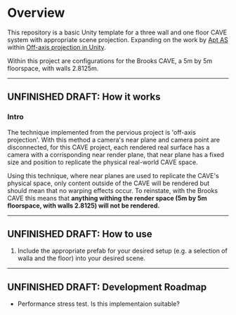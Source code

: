 # Overview

This repository is a basic Unity template for a three wall and one floor CAVE system with appropriate scene projection.
Expanding on the work by [Apt AS](https://github.com/aptas) within [Off-axis projection in Unity](https://github.com/aptas/off-axis-projection-unity).

Within this project are configurations for the Brooks CAVE, a 5m by 5m floorspace, with walls 2.8125m.




------------------------------------------

## UNFINISHED DRAFT: How it works


### Intro
The technique implemented from the pervious project is 'off-axis projection'. With this method a camera's near plane and camera point are disconnected, for this CAVE project, each rendered real surface has a camera with a corrisponding near render plane, that near plane has a fixed size and position to replicate the physical real-world CAVE space.

Using this technique, where near planes are used to replicate the CAVE's physical space, only content outside of the CAVE will be rendered but should mean that no warping effects occur.
To reinstate, with the Brooks CAVE this means that **anything withing the render space (5m by 5m floorspace, with walls 2.8125) will not be rendered.**



------------------------------------------

## UNFINISHED DRAFT: How to use

1. Include the appropriate prefab for your desired setup (e.g. a selection of walla and the floor) into your desired scene.


------------------------------------------ 

## UNFINISHED DRAFT: Development Roadmap

- Performance stress test. Is this implementaion suitable?
